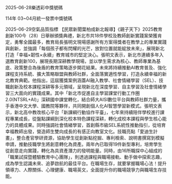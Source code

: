
2025-06-28樂透彩中獎號碼

                                
114年 03~04月統一發票中獎號碼
                             
2025-06-29空氣品質指標
                              【民眾新聞葉柏成新北報導】《親子天下》2025教育創新100今（28）日舉辦頒獎典禮，新北市共18件學校及教師創新實踐案榮獲肯定，勇奪全國最多，教育局長張明文現場感謝所有方案得獎者在教學上的專業實踐與創新，並強調「每個孩子都有閃耀的光芒，放對位置就能綻放未來」，展現新北打造「幸福×韌性×永續」教育城市的堅定決心。張明文表示，新北市連續多年入選教育創新100，展現長期深耕教學現場，並以學生需求為核心、教師專業為基底、政策整合為後盾的教育策略逐步開花結果。未來將持續推動AI教育普及、強化課程支持系統、擴大策略聯盟與教師社群，全面落實適性學習，打造永續幸福的新北教育典範。他指出，這屆獲獎案例涵蓋AI融入教學、社會情緒學習（SEL）、技職創新及校本課程深耕等多元領域，呈現新北在深度學習、自主學習及社會情緒學習三大面向的實踐成果。其中「新北市促進自主學習課堂行動工作圈2.0(NTSRL+AI)」深耕國中課堂轉化，結合師大AISI數位平台與教師社群力量，攜手香港中文大學、國教院等夥伴，共同開創個人化AI智慧學習新模式。張明文表示，新北高中教改核心平台「新課綱行動協作平臺」，七年來持續陪伴學校進行課程專業成長，從盤點課綱到深化校本特色課程深耕，轉化成校本課程與學生核心能力的具體成果。同時強調社會情緒學習，首創縣市級SEL系統性推動指引，從培育幸福教師出發，營造師生雙向成長的有感正向教室文化。技職亮點「愛迪生計畫」，整合產官學研資源，協助學生從創新點挖掘、專利檢索、說明書撰寫到模擬申請，推動技職學生將創意轉化為資產。兩年內已取得19件新型專利，培育學生從創意走向實踐，轉化為具資產潛力的發明能量。同時，由16所職探中心組成的「職業試探暨體驗教育中心團隊」，則透過課程與職場接軌、動手做中探索志趣，成為學生認識未來、追夢啟航的最佳平台。在職場生存，就要掌握職場心法！提升領導力、人際關係、心理健康、職場英文，全面提升你的職場競爭力與職場生存技能。